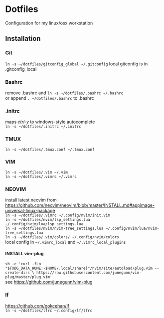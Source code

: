 # Dotfiles
Configuration for my linux/osx workstation

## Installation
### Git
`ln -s ~/dotfiles/gitconfig_global ~/.gitconfig`
local gitconfig is in .gitconfig_local
### Bashrc
remove .bashrc and
`ln -s ~/dotfiles/.bashrc ~/.bashrc`<br/>
or append `. ~/dotfiles/.bashrc` to .bashrc
### .initrc
maps *ctrl-y* to windows-style autocomplete <br/>
`ln -s ~/dotfiles/.initrc ~/.initrc`<br/>
### TMUX
`ln -s ~/dotfiles/.tmux.conf ~/.tmux.conf`
### VIM
`ln -s ~/dotfiles/.vim ~/.vim`<br/>
`ln -s ~/dotfiles/.vimrc ~/.vimrc`<br/>
### NEOVIM
install latest neovim from https://github.com/neovim/neovim/blob/master/INSTALL.md#appimage-universal-linux-package<br/>
`ln -s ~/dotfiles/.vimrc ~/.config/nvim/init.vim`<br/>
`ln -s ~/dotfiles/nvim/lsp_settings.lua ~/.config/nvim/lua/lsp_settings.lua`<br/>
`ln -s ~/dotfiles/nvim/nvim-tree_settings.lua ~/.config/nvim/lua/nvim-tree_settings.lua`<br/>
`ln -s ~/dotfiles/.vim/colors/ ~/.config/nvim/colors`<br/>
local config in `~/.vimrc_local` and `~/.vimrc_local_plugins`
#### INSTALL vim-plug
`sh -c 'curl -fLo "${XDG_DATA_HOME:-$HOME/.local/share}"/nvim/site/autoload/plug.vim --create-dirs \
       https://raw.githubusercontent.com/junegunn/vim-plug/master/plug.vim'`<br/>
see https://github.com/junegunn/vim-plug
### lf
https://github.com/gokcehan/lf  
`ln -s ~/dotfiles/lfrc ~/.config/lf/lfrc`


